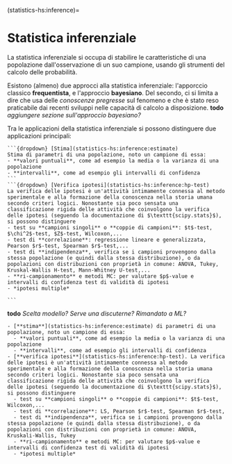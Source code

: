 (statistics-hs:inference)=
# Statistica inferenziale

La statistica inferenziale si occupa di stabilire le caratteristiche di una popolazione dall'osservazione di un suo campione, usando gli strumenti del calcolo delle probabilità. 
<!-- La statistica inferenziale usa gli strumenti del calcolo delle probabilità, per svolgere il compito inverso -->
Esistono (almeno) due approcci alla statistica inferenziale: l'apporccio classico **frequentista**, e l'approccio **bayesiano**. Del secondo, ci si limita a dire che usa delle *conoscenze pregresse* sul fenomeno e che è stato reso praticabile dai recenti sviluppi nelle capacità di calcolo a disposizione. **todo** *aggiungere sezione sull'approccio bayesiano?*

Tra le applicazioni della statistica inferenziale si possono distinguere due applicazioni principali:
````{only} html
```{dropdown} [Stima](statistics-hs:inference:estimate)
Stima di parametri di una popolazione, noto un campione di essa:
- **valori puntuali**, come ad esempio la media o la varianza di una popolazione
- **intervalli**, come ad esempio gli intervalli di confidenza
```
```{dropdown} [Verifica ipotesi](statistics-hs:inference:hp-test)
La verifica delle ipotesi è un'attività intimamente connessa al metodo sperimentale e alla formazione della conoscenza nella storia umana secondo criteri logici. Nonostante sia poco sensata una classificazione rigida delle attività che coinvolgono la verifica delle ipotesi (seguendo la documentazione di $\texttt{scipy.stats}$), si possono distinguere
- test su **campioni singoli** o **coppie di campioni**: $t$-test, $\chi^2$-test, $Z$-test, Wilcoxon,...
- test di **correlazione**: regressione lineare e generalizzata, Pearson $r$-test, Spearman $r$-test,...
- test di **indipendenza**, verifica se i campioni provengono dalla stessa popolazione (e quindi dalla stessa distribuzione), o da popolazioni con distribuzioni con proprietà in comune: ANOVA, Tukey, Kruskal-Wallis H-test, Mann-Whitney U-test,...
- **ri-campionamento** e metodi MC: per valutare $p$-value e intervalli di confidenza test di validità di ipotesi
- *ipotesi multiple*

```
````

**todo** *Scelta modello? Serve una discuterne? Rimandato a ML?*

````{only} latex
- [**stima**](statistics-hs:inference:estimate) di parametri di una popolazione, noto un campione di essa:
  - **valori puntuali**, come ad esempio la media o la varianza di una popolazione
  - **intervalli**, come ad esempio gli intervalli di confidenza
- [**verifica ipotesi**](statistics-hs:inference:hp-test). La verifica delle ipotesi è un'attività intimamente connessa al metodo sperimentale e alla formazione della conoscenza nella storia umana secondo criteri logici. Nonostante sia poco sensata una classificazione rigida delle attività che coinvolgono la verifica delle ipotesi (seguendo la documentazione di $\texttt{scipy.stats}$), si possono distinguere
  - test su **campioni singoli** o **coppie di campioni**: $t$-test, Wilcoxon,...
  - test di **correlazione**: LS, Pearson $r$-test, Spearman $r$-test,
  - test di **indipendenza**, verifica se i campioni provengono dalla stessa popolazione (e quindi dalla stessa distribuzione), o da popolazioni con distribuzioni con proprietà in comune: ANOVA, Kruskali-Wallis, Tukey
  - **ri-campionamento** e metodi MC: per valutare $p$-value e intervalli di confidenza test di validità di ipotesi
  - *ipotesi multiple*
````

<!--
  - ...
  - correlazione tra due variabili: Pearson (correlazione lineare, approssimazione lineare), Spearman (correlazione, tra due variabili con relazione monotona);
  - Wilcoxon: campioni non indipendenti;
  - Mann-Withney: campioni indipendenti; vengono dalla stessa popolazione?
  - Kruskas-Wallis: campioni indipendenti; vengono dalla stessa popolazione?
  - Tukey range method:
-->

<!--
- **stima (puntuale)**.
  - **Metodi.**
    - MLE (minimi quadrati,...)
    - Metodo dei momenti

  - **Approcci.**
    - Maximum Likelihood Method (MLE). Date $N$ osservazioni di un campione $\mathbf{x} = \{ x_n \}_{n=1:N}$, e ipotizzata una funzione di probabilità della grandezza osservata relativa alla popolazione, $p(x| \symbf{\theta})$ che dipende dai parametri $\mathbf{\theta}$, si vuole determinare il valore dei parametri che rende massima la probabilità condizionata di aver osservato il campione,
    
      $$\max_{\symbf{\theta}} \, f(\mathbf{x}|\symbf{\theta}) \ .$$
   
      Se è possibile supporre che le osservazioni siano tra di loro statisticamente indipendenti si può scrivere,
   
      $$f(\mathbf{x}|\symbf{\theta}) = \prod_{n=1}^N p(x_n|\symbf{\theta}) \ .$$
   
    - Maximum a posteriori (MAP). I parametri $\theta$ vengono trattati come variabili casuali con distribuzioni a priori $g(\theta)$, ... **todo**
  
    $$f_{\theta|X}(\theta|x) = \frac{f_{X|\theta}(x|\theta) f_{\theta}(\theta) }{f_X(x)} \ ,$$
-->


